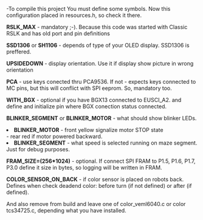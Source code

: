 -To compile this project You must define some symbols. Now this configuration placed in resources.h, so check it there.

<b>RSLK_MAX</b> - mandatory ;-). Because this code was started with Classic RSLK and has old port and pin definitions

<b>SSD1306</b> or <b>SH1106</b> - depends of type of your OLED display. SSD1306 is preffered.

<b>UPSIDEDOWN</b> - display orientation. Use it if display show picture in wrong orientation

<b>PCA</b> - use keys conected thru PCA9536. If not - expects keys connected to MC pins, but this will conflict with SPI eeprom. So, mandatory too.

<b>WITH_BGX</b> - optional if you have BGX13 connected to EUSCI_A2. and define and initialize pin where BGX conection status connected.

<b>BLINKER_SEGMENT</b> or <b>BLINKER_MOTOR</b> - what should show blinker LEDs.<br>
<li><b>BLINKER_MOTOR</b>
- front yellow signalize motor STOP state<br>
- rear red if motor powered backward.
                
<li><b>BLINKER_SEGMENT</b> - what speed is selected running on maze segment. Just for debug purposes.
  
<b>FRAM_SIZE=(256*1024)</b> - optional. If connect SPI FRAM to P1.5, P1.6, P1.7, P3.0 define it size in bytes, so logging will be written in FRAM.
  
<b>COLOR_SENSOR_ON_BACK</b> - if color sensor is placed on robots back. Defines when check deadend color: before turn (if not defined) or after (if defined).
  

And also remove from build and leave one of color_veml6040.c or color tcs34725.c, depending what you have installed.
